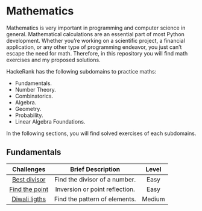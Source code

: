 # Mathematics

Mathematics is very important in programming and computer science in general. Mathematical calculations are an essential part of most Python development. Whether you’re working on a scientific project, a financial application, or any other type of programming endeavor, you just can’t escape the need for math. Therefore, in this repository you will find math exercises and my proposed solutions.

HackeRank has the following subdomains to practice maths:
- Fundamentals.
- Number Theory.
- Combinatorics.
- Algebra.
- Geometry.
- Probability.
- Linear Algebra Foundations.

In the following sections, you will find solved exercises of each subdomains.

## Fundamentals

| Challenges  | Brief Description  | Level |
|:--------------------:|:---------------:|:---------------:|
| [Best divisor](https://nbviewer.jupyter.org/github/EdinsonLeandro/HackerRank/blob/main/Mathematics/Fundamentals/Best-divisor.ipynb) | Find the divisor of a number. | Easy |
| [Find the point](https://nbviewer.jupyter.org/github/EdinsonLeandro/HackerRank/blob/main/Mathematics/Fundamentals/Find-the-Point.ipynb) |  Inversion or point reflection. | Easy |
| [Diwali ligths](https://nbviewer.jupyter.org/github/EdinsonLeandro/HackerRank/blob/main/Mathematics/Fundamentals/Diwali-ligths.ipynb) | Find the pattern of elements. | Medium |
